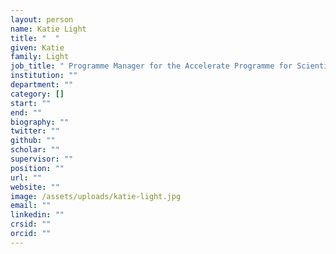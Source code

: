 ```yaml
---
layout: person
name: Katie Light
title: "  "
given: Katie
family: Light
job_title: " Programme Manager for the Accelerate Programme for Scientific Discovery"
institution: ""
department: ""
category: []
start: ""
end: ""
biography: ""
twitter: ""
github: ""
scholar: ""
supervisor: ""
position: ""
url: ""
website: ""
image: /assets/uploads/katie-light.jpg
email: ""
linkedin: ""
crsid: ""
orcid: ""
---
```


